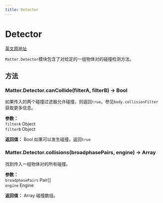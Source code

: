 ```yaml
---
title: Detector
---
```


# Detector

[英文原地址](https://brm.io/matter-js/docs/classes/Detector.html)

`Matter.Detector`模块包含了对给定的一组物体对的碰撞检测方法。

## 方法

### Matter.Detector.canCollide(filterA, filterB) → Bool 
如果传入的两个碰撞过滤器允许碰撞，则返回`true`。参见`body.collisionFilter`获取更多信息。

**参数：**   
`filterA` Object   
`filterB` Object  

**返回值：**
Bool 如果可以发生碰撞，返回`true`

### Matter.Detector.collisions(broadphasePairs, engine) → Array   

找到传入一组物体对的所有碰撞。

**参数：**   
`broadphasePairs` Pair[]   
`engine` Engine  

**返回值：**
Array 碰撞数组。









